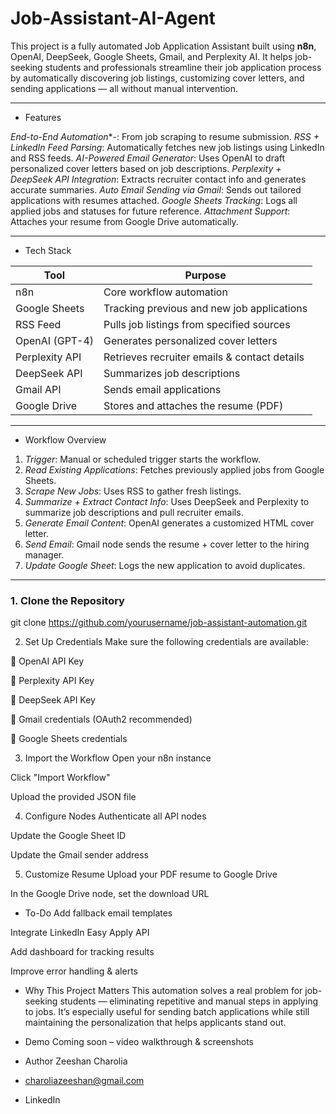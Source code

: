 # Job-Assistant-AI-Agent

This project is a fully automated Job Application Assistant built using **n8n**, OpenAI, DeepSeek, Google Sheets, Gmail, and Perplexity AI. It helps job-seeking students and professionals streamline their job application process by automatically discovering job listings, customizing cover letters, and sending applications — all without manual intervention.

---

-  Features

*End-to-End Automation**-: From job scraping to resume submission.
*RSS + LinkedIn Feed Parsing*: Automatically fetches new job listings using LinkedIn and RSS feeds.
*AI-Powered Email Generator*: Uses OpenAI to draft personalized cover letters based on job descriptions.
*Perplexity + DeepSeek API Integration*: Extracts recruiter contact info and generates accurate summaries.
*Auto Email Sending via Gmail*: Sends out tailored applications with resumes attached.
*Google Sheets Tracking*: Logs all applied jobs and statuses for future reference.
*Attachment Support*: Attaches your resume from Google Drive automatically.

---

- Tech Stack

| Tool            | Purpose                                        |
|-----------------|------------------------------------------------|
| n8n             | Core workflow automation                       |
| Google Sheets   | Tracking previous and new job applications     |
| RSS Feed        | Pulls job listings from specified sources      |
| OpenAI (GPT-4)  | Generates personalized cover letters           |
| Perplexity API  | Retrieves recruiter emails & contact details   |
| DeepSeek API    | Summarizes job descriptions                    |
| Gmail API       | Sends email applications                       |
| Google Drive    | Stores and attaches the resume (PDF)           |

---

- Workflow Overview

1. *Trigger*: Manual or scheduled trigger starts the workflow.
2. *Read Existing Applications*: Fetches previously applied jobs from Google Sheets.
3. *Scrape New Jobs*: Uses RSS to gather fresh listings.
4. *Summarize + Extract Contact Info*: Uses DeepSeek and Perplexity to summarize job descriptions and pull recruiter emails.
5. *Generate Email Content*: OpenAI generates a customized HTML cover letter.
6. *Send Email*: Gmail node sends the resume + cover letter to the hiring manager.
7. *Update Google Sheet*: Logs the new application to avoid duplicates.

---

### 1. Clone the Repository
git clone https://github.com/yourusername/job-assistant-automation.git

2. Set Up Credentials
Make sure the following credentials are available:

🔑 OpenAI API Key

🔑 Perplexity API Key

🔑 DeepSeek API Key

🔑 Gmail credentials (OAuth2 recommended)

🔑 Google Sheets credentials

3. Import the Workflow
Open your n8n instance

Click "Import Workflow"

Upload the provided JSON file

4. Configure Nodes
Authenticate all API nodes

Update the Google Sheet ID

Update the Gmail sender address

5. Customize Resume
Upload your PDF resume to Google Drive

In the Google Drive node, set the download URL

- To-Do
 Add fallback email templates

 Integrate LinkedIn Easy Apply API

 Add dashboard for tracking results

 Improve error handling & alerts

- Why This Project Matters
This automation solves a real problem for job-seeking students — eliminating repetitive and manual steps in applying to jobs. It’s especially useful for sending batch applications while still maintaining the personalization that helps applicants stand out.

- Demo
Coming soon – video walkthrough & screenshots

- Author
Zeeshan Charolia
- charoliazeeshan@gmail.com
- LinkedIn
